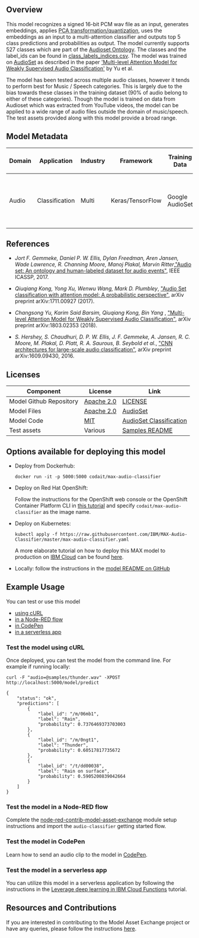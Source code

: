 ## Overview

This model recognizes a signed 16-bit PCM wav file as an input, generates embeddings, applies
[PCA transformation/quantization](https://github.com/tensorflow/models/tree/master/research/audioset#output-embeddings),
uses the embeddings as an input to a multi-attention classifier and outputs top 5 class predictions and probabilities as
output.  The model currently supports 527 classes which are part of the
[Audioset Ontology](https://research.google.com/audioset/ontology/index.html). The classes and the label_ids can be
found in [class_labels_indices.csv](https://github.com/IBM/MAX-Audio-Classifier/blob/master/samples/class_labels_indices.csv).
The model was trained on [AudioSet](https://research.google.com/audioset/) as described in the paper
['Multi-level Attention Model for Weakly Supervised Audio Classification'](https://arxiv.org/abs/1803.02353) by Yu et al.

The model has been tested across multiple audio classes, however it tends to perform best for Music / Speech categories.
This is largely due to the bias towards these classes in the training dataset (90% of audio belong to either of these
categories). Though the model is trained on data from Audioset which was extracted from YouTube videos, the model can be
applied to a wide range of audio files outside the domain of music/speech. The test assets provided along with this
model provide a broad range.

## Model Metadata
| Domain | Application | Industry  | Framework | Training Data | Input Data Format |
| ------------- | --------  | -------- | --------- | --------- | -------------- |
| Audio | Classification | Multi | Keras/TensorFlow | Google AudioSet | signed 16-bit PCM WAV or MP3 audio file |

## References

* _Jort F. Gemmeke, Daniel P. W. Ellis, Dylan Freedman, Aren Jansen, Wade Lawrence, R. Channing Moore, Manoj Plakal, Marvin Ritter_,["Audio set: An ontology and human-labeled dataset for audio events"](https://static.googleusercontent.com/media/research.google.com/en//pubs/archive/45857.pdf), IEEE ICASSP, 2017.

* _Qiuqiang Kong, Yong Xu, Wenwu Wang, Mark D. Plumbley_, ["Audio Set classification with attention model: A probabilistic perspective"](https://arxiv.org/pdf/1711.00927.pdf), arXiv preprint arXiv:1711.00927 (2017).

* _Changsong Yu, Karim Said Barsim, Qiuqiang Kong, Bin Yang_ , ["Multi-level Attention Model for Weakly Supervised Audio Classification"](https://arxiv.org/pdf/1803.02353.pdf), arXiv preprint arXiv:1803.02353 (2018).

* _S. Hershey, S. Chaudhuri, D. P. W. Ellis, J. F. Gemmeke, A. Jansen, R. C. Moore, M. Plakal, D. Platt, R. A. Saurous, B. Seybold et  al._, ["CNN architectures for large-scale audio classification"](https://arxiv.org/pdf/1609.09430.pdf), arXiv preprint arXiv:1609.09430, 2016.


## Licenses

| Component | License | Link  |
| ------------- | --------  | -------- |
| Model Github Repository | [Apache 2.0](https://www.apache.org/licenses/LICENSE-2.0) | [LICENSE](https://github.com/IBM/MAX-Audio-Classifier/blob/master/LICENSE) |
| Model Files | [Apache 2.0](https://github.com/tensorflow/models/blob/master/LICENSE) | [AudioSet](https://github.com/tensorflow/models/tree/master/research/audioset) |
| Model Code | [MIT](https://github.com/qiuqiangkong/audioset_classification/blob/master/LICENSE.txt) | [AudioSet Classification](https://github.com/qiuqiangkong/audioset_classification) |
| Test assets | Various | [Samples README](https://github.com/IBM/MAX-Audio-Classifier/blob/master/samples/README.md) |

## Options available for deploying this model

* Deploy from Dockerhub:

  ```
  docker run -it -p 5000:5000 codait/max-audio-classifier
  ```

* Deploy on Red Hat OpenShift:

  Follow the instructions for the OpenShift web console or the OpenShift Container Platform CLI in [this tutorial](https://developer.ibm.com/tutorials/deploy-a-model-asset-exchange-microservice-on-red-hat-openshift/) and specify `codait/max-audio-classifier` as the image name.

* Deploy on Kubernetes:

  ```
  kubectl apply -f https://raw.githubusercontent.com/IBM/MAX-Audio-Classifier/master/max-audio-classifier.yaml
  ```
  A more elaborate tutorial on how to deploy this MAX model to production on [IBM Cloud](https://ibm.biz/Bdz2XM) can be found [here](http://ibm.biz/max-to-ibm-cloud-tutorial).

* Locally: follow the instructions in the [model README on GitHub](https://github.com/IBM/MAX-Audio-Classifier#run-locally)

## Example Usage

You can test or use this model

 - [using cURL](#test-the-model-using-curl)
 - [in a Node-RED flow](#test-the-model-in-a-node-red-flow)
 - [in CodePen](#test-the-model-in-codepen)
 - [in a serverless app](#test-the-model-in-a-serverless-app)

### Test the model using cURL

Once deployed, you can test the model from the command line. For example if running locally:

```
curl -F "audio=@samples/thunder.wav" -XPOST http://localhost:5000/model/predict
```

```
{
    "status": "ok",
    "predictions": [
        {
            "label_id": "/m/06mb1",
            "label": "Rain",
            "probability": 0.7376469373703003
        },
        {
            "label_id": "/m/0ngt1",
            "label": "Thunder",
            "probability": 0.60517817735672
        },
        {
            "label_id": "/t/dd00038",
            "label": "Rain on surface",
            "probability": 0.5905200839042664
        }
    ]
}
```

### Test the model in a Node-RED flow

Complete the [node-red-contrib-model-asset-exchange](https://github.com/CODAIT/node-red-contrib-model-asset-exchange) module setup instructions and import the `audio-classifier` getting started flow.

### Test the model in CodePen

Learn how to send an audio clip to the model in [CodePen](https://codepen.io/codait/pen/VojGqp).

### Test the model in a serverless app

You can utilize this model in a serverless application by following the instructions in the [Leverage deep learning in IBM Cloud Functions](https://developer.ibm.com/tutorials/leverage-deep-learning-in-apache-openwhisk-ibm-cloud-functions/) tutorial.

## Resources and Contributions

If you are interested in contributing to the Model Asset Exchange project or have any queries, please follow the instructions [here](https://github.com/CODAIT/max-central-repo).
